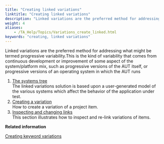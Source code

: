 ```yaml
--- 
title: "Creating linked variations"
linktitle: "Creating linked variations"
description: "Linked variations are the preferred method for addressing what might be termed progressive variability."
weight: 4
aliases: 
    - /TA_Help/Topics/Variations_create_linked.html
keywords: "creating, linked variations"
---
```


Linked variations are the preferred method for addressing what might be termed progressive variability.This is the kind of variability that comes from continuous development or improvement of some aspect of the system/platform mix, such as progressive versions of the AUT itself, or progressive versions of an operating system in which the AUT runs

1.  [The systems tree](/TA_Help/Topics/Variations_create_linked_system_tree.html)  
The linked variations solution is based upon a user-generated model of the various systems which affect the behavior of the application under test.
2.  [Creating a variation](/TA_Help/Topics/Variations_linking.html)  
How to create a variation of a project item.
3.  [Inspecting and changing links](/TA_Help/Topics/Variations_inspecting_removing.html)  
This section illustrates how to inspect and re-link variations of items.




**Related information**  


[Creating keyword variations](/TA_Help/Topics/Variations_create_keyword.html)

